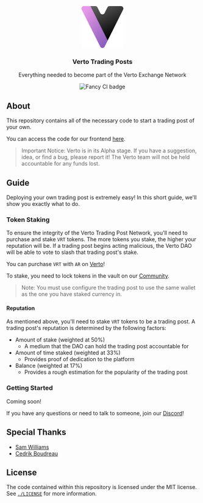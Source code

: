 <p align="center">
  <a href="https://verto.exchange">
    <img src="https://raw.githubusercontent.com/useverto/design/master/logo/logo_light.svg" alt="Verto logo (light version)" width="110" />
  </a>

  <h3 align="center">Verto Trading Posts</h3>

  <p align="center">
    Everything needed to become part of the Verto Exchange Network
  </p>

  <p align="center">
    <img src="https://github.com/t8/trading-post-v2/workflows/ci/badge.svg" alt="Fancy CI badge" />
  </p>

</p>

## About

This repository contains all of the necessary code to start a trading post of your own.

You can access the code for our frontend [here](https://github.com/useverto/verto).

> Important Notice: Verto is in its Alpha stage. If you have a suggestion, idea, or find a bug, please report it! The Verto team will not be held accountable for any funds lost.

## Guide

Deploying your own trading post is extremely easy! In this short guide, we'll show you exactly what to do.

### Token Staking

To ensure the integrity of the Verto Trading Post Network, you'll need to purchase and stake `VRT` tokens. The more tokens you stake, the higher your reputation will be. If a trading post begins acting malicious, the Verto DAO will be able to vote to slash that trading post's stake.

You can purchase `VRT` with `AR` on [Verto](https://verto.exchange/trade)!

To stake, you need to lock tokens in the vault on our [Community](https://community.xyz/#aALHIrtzQzy88AhH9uVGxr2GrdSngu2x1CYbyi50JaA/vault).

> Note: You must use configure the trading post to use the same wallet as the one you have staked currency in.

#### Reputation

As mentioned above, you'll need to stake `VRT` tokens to be a trading post. A trading post's reputation is determined by the following factors:

- Amount of stake (weighted at 50%)
  - A medium that the DAO can hold the trading post accountable for
- Amount of time staked (weighted at 33%)
  - Provides proof of dedication to the platform
- Balance (weighted at 17%)
  - Provides a rough estimation for the popularity of the trading post

### Getting Started

Coming soon!

If you have any questions or need to talk to someone, join our [Discord](https://discord.gg/sNgJkMg)!

## Special Thanks

- [Sam Williams](https://twitter.com/samecwilliams)
- [Cedrik Boudreau](https://github.com/cedriking)

## License

The code contained within this repository is licensed under the MIT license.
See [`./LICENSE`](./LICENSE) for more information.
